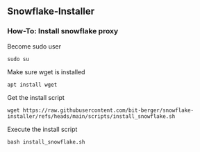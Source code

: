 ## Snowflake-Installer


### How-To: Install snowflake proxy
Become sudo user
```
sudo su
```

Make sure wget is installed
```
apt install wget
```

Get the install script
```
wget https://raw.githubusercontent.com/bit-berger/snowflake-installer/refs/heads/main/scripts/install_snowflake.sh
```

Execute the install script
```
bash install_snowflake.sh
```
